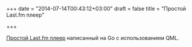+++
date = "2014-07-14T00:43:12+03:00"
draft = false
title = "Простой Last.fm плеер"

+++

<p><a href="http://io.drigger.com/posts/201407121536-lastradio-a-simple-lastfm-player-written-in-golang-and-qml.html">Простой Last.fm плеер</a> написанный на Go с использованием QML.</p>

